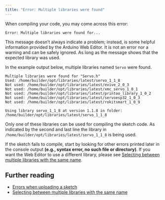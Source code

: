 ```yaml
---
title: "Error: Multiple libraries were found"
---
```


When compiling your code, you may come across this error:

```
Error: Multiple libraries were found for...
```

This message doesn’t always indicate a problem; instead, is some helpful information provided by the Arduino Web Editor. It is not an error nor a warning and can be safely ignored. As long as the message shows that the expected library was used.

In the example output below, multiple libraries named `Servo` were found.

```
Multiple libraries were found for "Servo.h"
Used: /home/builder/opt/libraries/latest/servo_1_1_8
Not used: /home/builder/opt/libraries/latest/evive_2_0_3
Not used: /home/builder/opt/libraries/latest/xmc_servo_1_0_1
Not used: /home/builder/opt/libraries/latest/printoo_library_1_0_2
Not used: /home/builder/opt/libraries/latest/servoesp32_1_0_3
Not used: /home/builder/opt/libraries/latest/rokitsmart_1_0_9

Using library servo_1_1_8 at version 1.1.8 in folder: /home/builder/opt/libraries/latest/servo_1_1_8
```

Only one of these libraries can be used for compiling the sketch code. As indicated by the second and last line the library in `/home/builder/opt/libraries/latest/servo_1_1_8` is being used.

If the sketch fails to compile, start by looking for other errors printed later in the console output **(e.g., syntax error, no such file or directory)**. If you want the Web Editor to use a different library, please see [Selecting between multiple libraries with the same name](https://support.arduino.cc/hc/en-us/articles/4405884552594-Selecting-between-multiple-libraries-with-the-same-name).

## Further reading

* [Errors when uploading a sketch](https://support.arduino.cc/hc/en-us/articles/4403365313810-Errors-when-uploading-a-sketch)
* [Selecting between multiple libraries with the same name](https://support.arduino.cc/hc/en-us/articles/4405884552594-Selecting-between-multiple-libraries-with-the-same-name)
